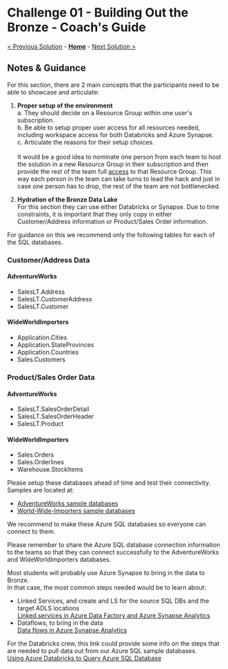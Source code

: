 # Challenge 01 - Building Out the Bronze - Coach's Guide 

[< Previous Solution](./Solution-00.md) - **[Home](./README.md)** - [Next Solution >](./Solution-02.md)

## Notes & Guidance

For this section, there are 2 main concepts that the participants need to be able to showcase and articulate:

1. __Proper setup of the environment__<br>
   a. They should decide on a Resource Group within one user's subscription.<br>
   b. Be able to setup proper user access for all resources needed, including workspace access for both Databricks and Azure Synapse.<br>
   c. Articulate the reasons for their setup choices.<br>  
It would be a good idea to nominate one person from each team to host the solution in a new Resource Group in their subscription and then provide the rest of the team full [access](https://learn.microsoft.com/en-us/azure/role-based-access-control/quickstart-assign-role-user-portal) to that Resource Group. This way each person in the team can take turns to lead the hack and just in case one person has to drop, the rest of the team are not bottlenecked.  
  
  
2. __Hydration of the Bronze Data Lake__  
For this section they can use either Databricks or Synapse.  Due to time constraints, it is important that they only copy in either Customer/Address information or Product/Sales Order information.  

For guidance on this we recommend only the following tables for each of the SQL databases.  

### Customer/Address Data

#### AdventureWorks
- SalesLT.Address
- SalesLT.CustomerAddress
- SalesLT.Customer

#### WideWorldImporters
- Application.Cities
- Application.StateProvinces
- Application.Countries
- Sales.Customers

### Product/Sales Order Data

#### AdventureWorks
- SalesLT.SalesOrderDetail
- SalesLT.SalesOrderHeader
- SalesLT.Product

#### WideWorldImporters
- Sales.Orders
- Sales.Orderlines
- Warehouse.StockItems

Please setup these databases ahead of time and test their connectivity.  Samples are located at:
- [AdventureWorks sample databases](https://docs.microsoft.com/en-us/sql/samples/adventureworks-install-configure?view=sql-server-ver15&tabs=ssms)
- [World-Wide-Importers sample databases](https://github.com/microsoft/sql-server-samples/tree/master/samples/databases/wide-world-importers)

We recommend to make these Azure SQL databases so everyone can connect to them.

Please remember to share the Azure SQL database connection information to the teams so that they can connect successfully to the AdventureWorks and WideWorldImporters databases.
  
Most students will probably use Azure Synapse to bring in the data to Bronze.  
In that case, the most common steps needed would be to learn about:
- Linked Services, and create and LS for the source SQL DBs and the target ADLS locations  
   [Linked services in Azure Data Factory and Azure Synapse Analytics](https://learn.microsoft.com/en-us/azure/data-factory/concepts-linked-services?context=%2Fazure%2Fsynapse-analytics%2Fcontext%2Fcontext&tabs=synapse-analytics)
- Dataflows, to bring in the data  
   [Data flows in Azure Synapse Analytics](https://learn.microsoft.com/en-us/azure/synapse-analytics/concepts-data-flow-overview)
  
For the Databricks crew, this link could provide some info on the steps that are needed to pull data out from our Azure SQL sample databases.  
[Using Azure Databricks to Query Azure SQL Database](https://www.mssqltips.com/sqlservertip/6151/using-azure-databricks-to-query-azure-sql-database/)
